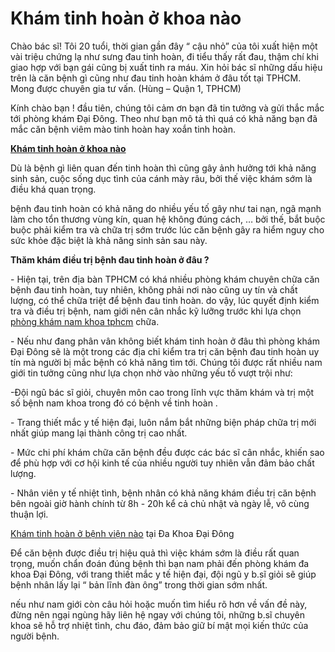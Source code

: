 <h1>Khám tinh hoàn ở khoa nào</h1>

<p>Chào bác sĩ! Tôi 20 tuổi, thời gian gần đây &ldquo; cậu nhỏ&rdquo; của tôi xuất hiện một vài triệu chứng lạ như sưng đau tinh hoàn, đi tiểu thấy rất đau, thậm chí khi giao hợp với bạn gái cũng bị xuất tinh ra máu. Xin hỏi bác sĩ những dấu hiệu trên là căn bệnh gì cũng như đau tinh hoàn khám ở đâu tốt tại TPHCM. Mong được chuyên gia tư vấn. (Hùng &ndash; Quận 1, TPHCM)</p>

<p>Kính chào bạn ! đầu tiên, chúng tôi cảm ơn bạn đã tin tưởng và gửi thắc mắc tới phòng khám Đại Đông. Theo như bạn mô tả thì quá có khả năng bạn đã mắc căn bệnh viêm mào tinh hoàn hay xoắn tinh hoàn.</p>

<p><a href="http://phongkhamdaidong.vn/kham-tinh-hoan-o-khoa-nao-tai-benh-vien-48.html"><strong>Khám tinh hoàn ở khoa nào</strong></a></p>

<p>Dù là bệnh gì liên quan đến tinh hoàn thì cũng gây ảnh hưởng tới khả năng sinh sản, cuộc sống dục tình của cánh mày râu, bởi thế việc khám sớm là điều khá quan trọng.</p>

<p>bệnh đau tinh hoàn có khả năng do nhiều yếu tố gây như tai nạn, ngã mạnh làm cho tổn thương vùng kín, quan hệ không đúng cách, &hellip; bởi thế, bắt buộc buộc phải kiểm tra và chữa trị sớm trước lúc căn bệnh gây ra hiểm nguy cho sức khỏe đặc biệt là khả năng sinh sản sau này.</p>

<p><strong>Thăm khám điều trị bệnh đau tinh hoàn ở đâu ?</strong></p>

<p>- Hiện tại, trên địa bàn TPHCM có khá nhiều phòng khám chuyên chữa căn bệnh đau tinh hoàn, tuy nhiên, không phải nơi nào cũng uy tín và chất lượng, có thể chữa triệt để bệnh đau tinh hoàn. do vậy, lúc quyết định kiểm tra và điều trị bệnh, nam giới nên cân nhắc kỹ lưỡng trước khi lựa chọn <a href="http://phongkhamdaidong.vn/dia-chi-phong-kham-nam-khoa-tot-nhat-o-tphcm-5.html">phòng khám nam khoa tphcm</a>&nbsp;chữa.</p>

<p>- Nếu như đang phân vân không biết khám tinh hoàn ở đâu thì phòng khám Đại Đông sẽ là một trong các địa chỉ kiểm tra trị căn bệnh đau tinh hoàn uy tín mà người bị mắc bệnh có khả năng tìm tới. Chúng tôi được rất nhiều nam giới tin tưởng cũng như lựa chọn nhờ vào những yếu tố vượt trội như:</p>

<p>-Đội ngũ bác sĩ giỏi, chuyên môn cao trong lĩnh vực thăm khám và trị một số bệnh nam khoa trong đó có bệnh về tinh hoàn .</p>

<p>- Trang thiết mắc y tế hiện đại, luôn nắm bắt những biện pháp chữa trị mới nhất giúp mang lại thành công trị cao nhất.</p>

<p>- Mức chi phí khám chữa căn bệnh đều được các bác sĩ cân nhắc, khiến sao để phù hợp với cơ hội kinh tế của nhiều người tuy nhiên vẫn đảm bảo chất lượng.</p>

<p>- Nhân viên y tế nhiệt tình, bệnh nhân có khả năng khám điều trị căn bệnh bên ngoài giờ hành chính từ 8h - 20h kể cả chủ nhật và ngày lễ, vô cùng thuận lợi.</p>

<p><a href="http://phongkhamdaidong.vn/kham-tinh-hoan-o-khoa-nao-tai-benh-vien-48.html">Khám tinh hoàn ở bệnh viện nào</a>&nbsp;tại Đa Khoa Đại Đông</p>

<p>Để căn bệnh được điều trị hiệu quả thì việc khám sớm là điều rất quan trọng, muốn chẩn đoán đúng bệnh thì bạn nam phải đến phòng khám đa khoa Đại Đông, với trang thiết mắc y tế hiện đại, đội ngũ y b.sĩ giỏi sẽ giúp bệnh nhân lấy lại &ldquo; bản lĩnh đàn ông&rdquo; trong thời gian sớm nhất.</p>

<p>nếu như nam giới còn câu hỏi hoặc muốn tìm hiểu rõ hơn về vấn đề này, đừng nên ngại ngùng hãy liên hệ ngay với chúng tôi, những b.sĩ chuyên khoa sẽ hỗ trợ nhiệt tình, chu đáo, đảm bảo giữ bí mật mọi kiến thức của người bệnh.</p>
